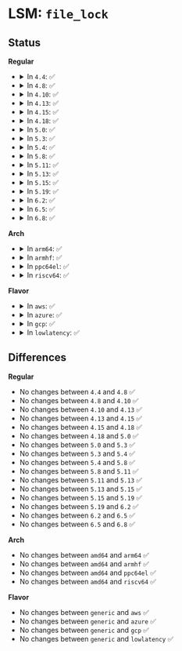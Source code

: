 # LSM: <code>file_lock</code>

## Status
<b>Regular</b>
<ul>
<li>
<details>
<summary>In <code>4.4</code>: ✅</summary>

```c
int security_file_lock(struct file *file, unsigned int cmd);
```
</details>
</li>
<li>
<details>
<summary>In <code>4.8</code>: ✅</summary>

```c
int security_file_lock(struct file *file, unsigned int cmd);
```
</details>
</li>
<li>
<details>
<summary>In <code>4.10</code>: ✅</summary>

```c
int security_file_lock(struct file *file, unsigned int cmd);
```
</details>
</li>
<li>
<details>
<summary>In <code>4.13</code>: ✅</summary>

```c
int security_file_lock(struct file *file, unsigned int cmd);
```
</details>
</li>
<li>
<details>
<summary>In <code>4.15</code>: ✅</summary>

```c
int security_file_lock(struct file *file, unsigned int cmd);
```
</details>
</li>
<li>
<details>
<summary>In <code>4.18</code>: ✅</summary>

```c
int security_file_lock(struct file *file, unsigned int cmd);
```
</details>
</li>
<li>
<details>
<summary>In <code>5.0</code>: ✅</summary>

```c
int security_file_lock(struct file *file, unsigned int cmd);
```
</details>
</li>
<li>
<details>
<summary>In <code>5.3</code>: ✅</summary>

```c
int security_file_lock(struct file *file, unsigned int cmd);
```
</details>
</li>
<li>
<details>
<summary>In <code>5.4</code>: ✅</summary>

```c
int security_file_lock(struct file *file, unsigned int cmd);
```
</details>
</li>
<li>
<details>
<summary>In <code>5.8</code>: ✅</summary>

```c
int security_file_lock(struct file *file, unsigned int cmd);
```
</details>
</li>
<li>
<details>
<summary>In <code>5.11</code>: ✅</summary>

```c
int security_file_lock(struct file *file, unsigned int cmd);
```
</details>
</li>
<li>
<details>
<summary>In <code>5.13</code>: ✅</summary>

```c
int security_file_lock(struct file *file, unsigned int cmd);
```
</details>
</li>
<li>
<details>
<summary>In <code>5.15</code>: ✅</summary>

```c
int security_file_lock(struct file *file, unsigned int cmd);
```
</details>
</li>
<li>
<details>
<summary>In <code>5.19</code>: ✅</summary>

```c
int security_file_lock(struct file *file, unsigned int cmd);
```
</details>
</li>
<li>
<details>
<summary>In <code>6.2</code>: ✅</summary>

```c
int security_file_lock(struct file *file, unsigned int cmd);
```
</details>
</li>
<li>
<details>
<summary>In <code>6.5</code>: ✅</summary>

```c
int security_file_lock(struct file *file, unsigned int cmd);
```
</details>
</li>
<li>
<details>
<summary>In <code>6.8</code>: ✅</summary>

```c
int security_file_lock(struct file *file, unsigned int cmd);
```
</details>
</li>
</ul>
<b>Arch</b>
<ul>
<li>
<details>
<summary>In <code>arm64</code>: ✅</summary>

```c
int security_file_lock(struct file *file, unsigned int cmd);
```
</details>
</li>
<li>
<details>
<summary>In <code>armhf</code>: ✅</summary>

```c
int security_file_lock(struct file *file, unsigned int cmd);
```
</details>
</li>
<li>
<details>
<summary>In <code>ppc64el</code>: ✅</summary>

```c
int security_file_lock(struct file *file, unsigned int cmd);
```
</details>
</li>
<li>
<details>
<summary>In <code>riscv64</code>: ✅</summary>

```c
int security_file_lock(struct file *file, unsigned int cmd);
```
</details>
</li>
</ul>
<b>Flavor</b>
<ul>
<li>
<details>
<summary>In <code>aws</code>: ✅</summary>

```c
int security_file_lock(struct file *file, unsigned int cmd);
```
</details>
</li>
<li>
<details>
<summary>In <code>azure</code>: ✅</summary>

```c
int security_file_lock(struct file *file, unsigned int cmd);
```
</details>
</li>
<li>
<details>
<summary>In <code>gcp</code>: ✅</summary>

```c
int security_file_lock(struct file *file, unsigned int cmd);
```
</details>
</li>
<li>
<details>
<summary>In <code>lowlatency</code>: ✅</summary>

```c
int security_file_lock(struct file *file, unsigned int cmd);
```
</details>
</li>
</ul>

## Differences
<b>Regular</b>
<ul>
<li>
No changes between <code>4.4</code> and <code>4.8</code> ✅
</li>
<li>
No changes between <code>4.8</code> and <code>4.10</code> ✅
</li>
<li>
No changes between <code>4.10</code> and <code>4.13</code> ✅
</li>
<li>
No changes between <code>4.13</code> and <code>4.15</code> ✅
</li>
<li>
No changes between <code>4.15</code> and <code>4.18</code> ✅
</li>
<li>
No changes between <code>4.18</code> and <code>5.0</code> ✅
</li>
<li>
No changes between <code>5.0</code> and <code>5.3</code> ✅
</li>
<li>
No changes between <code>5.3</code> and <code>5.4</code> ✅
</li>
<li>
No changes between <code>5.4</code> and <code>5.8</code> ✅
</li>
<li>
No changes between <code>5.8</code> and <code>5.11</code> ✅
</li>
<li>
No changes between <code>5.11</code> and <code>5.13</code> ✅
</li>
<li>
No changes between <code>5.13</code> and <code>5.15</code> ✅
</li>
<li>
No changes between <code>5.15</code> and <code>5.19</code> ✅
</li>
<li>
No changes between <code>5.19</code> and <code>6.2</code> ✅
</li>
<li>
No changes between <code>6.2</code> and <code>6.5</code> ✅
</li>
<li>
No changes between <code>6.5</code> and <code>6.8</code> ✅
</li>
</ul>
<b>Arch</b>
<ul>
<li>
No changes between <code>amd64</code> and <code>arm64</code> ✅
</li>
<li>
No changes between <code>amd64</code> and <code>armhf</code> ✅
</li>
<li>
No changes between <code>amd64</code> and <code>ppc64el</code> ✅
</li>
<li>
No changes between <code>amd64</code> and <code>riscv64</code> ✅
</li>
</ul>
<b>Flavor</b>
<ul>
<li>
No changes between <code>generic</code> and <code>aws</code> ✅
</li>
<li>
No changes between <code>generic</code> and <code>azure</code> ✅
</li>
<li>
No changes between <code>generic</code> and <code>gcp</code> ✅
</li>
<li>
No changes between <code>generic</code> and <code>lowlatency</code> ✅
</li>
</ul>
